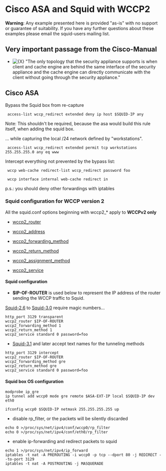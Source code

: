 # Cisco ASA and Squid with WCCP2

**Warning**: Any example presented here is provided "as-is" with no
support or guarantee of suitability. If you have any further questions
about these examples please email the squid-users mailing list.

## Very important passage from the Cisco-Manual

  - ![{X}](https://wiki.squid-cache.org/wiki/squidtheme/img/icon-error.png)
    "The only topology that the security appliance supports is when
    client and cache engine are behind the same interface of the
    security appliance and the cache engine can directly communicate
    with the client without going through the security appliance."

## Cisco ASA

Bypass the Squid box from re-capture

``` 
 access-list wccp_redirect extended deny ip host $SQUID-IP any
```

Note: This shouldn't be required, because the asa would build this rule
itself, when adding the squid box.

... while capturing the local /24 network defined by "workstations".

``` 
 access-list wccp_redirect extended permit tcp workstations 255.255.255.0 any eq www
```

Intercept everything not prevented by the bypass list:

``` 
 wccp web-cache redirect-list wccp_redirect password foo

 wccp interface internal web-cache redirect in
```

p.s.: you should deny other forwardings with iptables

### Squid configuration for WCCP version 2

All the squid.conf options beginning with wccp2\_\* apply to **WCCPv2
only**

  - [wccp2\_router](http://www.squid-cache.org/Doc/config/wccp2_router)

  - [wccp2\_address](http://www.squid-cache.org/Doc/config/wccp2_address)

  - [wccp2\_forwarding\_method](http://www.squid-cache.org/Doc/config/wccp2_forwarding_method)

  - [wccp2\_return\_method](http://www.squid-cache.org/Doc/config/wccp2_return_method)

  - [wccp2\_assignment\_method](http://www.squid-cache.org/Doc/config/wccp2_assignment_method)

  - [wccp2\_service](http://www.squid-cache.org/Doc/config/wccp2_service)

#### Squid configuration

  - **$IP-OF-ROUTER** is used below to represent the IP address of the
    router sending the WCCP traffic to Squid.

[Squid-2.6](/Releases/Squid-2.6)
to
[Squid-3.0](/Releases/Squid-3.0)
require magic numbers...

    http_port 3129 transparent
    wccp2_router $IP-OF-ROUTER
    wccp2_forwarding_method 1
    wccp2_return_method 1
    wccp2_service standard 0 password=foo

  - [Squid-3.1](/Releases/Squid-3.1)
    and later accept text names for the tunneling methods

<!-- end list -->

    http_port 3129 intercept
    wccp2_router $IP-OF-ROUTER
    wccp2_forwarding_method gre
    wccp2_return_method gre
    wccp2_service standard 0 password=foo

#### Squid box OS configuration

    modprobe ip_gre
    ip tunnel add wccp0 mode gre remote $ASA-EXT-IP local $SQUID-IP dev eth0
    
    ifconfig wccp0 $SQUID-IP netmask 255.255.255.255 up

  - disable rp\_filter, or the packets will be silently discarded

<!-- end list -->

    echo 0 >/proc/sys/net/ipv4/conf/wccp0/rp_filter
    echo 0 >/proc/sys/net/ipv4/conf/eth0/rp_filter

  - enable ip-forwarding and redirect packets to squid

<!-- end list -->

    echo 1 >/proc/sys/net/ipv4/ip_forward
    iptables -t nat -A PREROUTING -i wccp0 -p tcp --dport 80 -j REDIRECT --to-port 3129
    iptables -t nat -A POSTROUTING -j MASQUERADE
